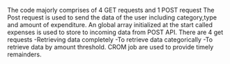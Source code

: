 The code majorly comprises of 4 GET requests and 1 POST request
The Post request is used to send the data of the user including category,type and amount of expenditure.
An global array initialized at the start called expenses is used to store to incoming data from POST API.
There are 4 get requests 
-Retrieving data completely
-To retrieve data categorically 
-To retrieve data by amount threshold.
CROM job are used to provide timely remainders.
